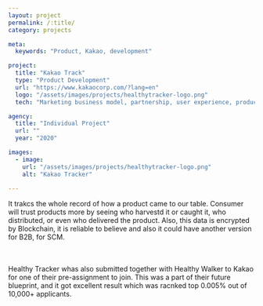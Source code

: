 ```yaml
---
layout: project
permalink: /:title/
category: projects

meta:
  keywords: "Product, Kakao, development"

project:
  title: "Kakao Track"
  type: "Product Development"
  url: "https://www.kakaocorp.com/?lang=en"
  logo: "/assets/images/projects/healthytracker-logo.png"
  tech: "Marketing business model, partnership, user experience, product development"

agency:
  title: "Individual Project"
  url: ""
  year: "2020"

images:
  - image:
    url: "/assets/images/projects/healthytracker-logo.png"
    alt: "Kakao Tracker"
  
---
```

<p>It trakcs the whole record of how a product came to our table. Consumer will trust products more by seeing who harvestd it or caught it, who distributed, or even who delivered the product. Also, this data is encrypted by Blockchain, it is reliable to believe and also it could have another version for B2B, for SCM.</p>
<br><br> Healthy Tracker whas also submitted together with Healthy Walker to Kakao for one of their pre-assignment to join. This was a part of their future blueprint, and it got excellent result which was racnked top 0.005% out of 10,000+ applicants.
